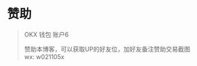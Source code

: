 # 赞助
> OKX 钱包 账户6
> 
> 赞助本博客，可以获取UP的好友位，加好友备注赞助交易截图  
> wx: w021105x

  <CopyButton label="Ethereum" text="0x730bc48d0d110d31be8e08ddc6451e7a22b0341a" />

  <CopyButton label="Solana" text="5CAqxFDpiN7rFPBE2N2bExwUJypHV7j9PW1qGusFg1WL" />

  <CopyButton label="Tron" text="TPELa5u5Gf2tWCtfPVeWvWZDbWD5mXPiue" />

  <CopyButton label="Aptos" text="0x6bb78127ef609ec4a3e0727c0a710b44d97528bdb5bf4d3e26dfbdce686c4996" />

  <CopyButton label="Arbitrum One" text="0x730bc48d0d110d31be8e08ddc6451e7a22b0341a" />

  <CopyButton label="Base" text="0x730bc48d0d110d31be8e08ddc6451e7a22b0341a" />
  <CopyButton label="BNB Chain" text="0x730bc48d0d110d31be8e08ddc6451e7a22b0341a" />

<script setup>
import CopyButton from '../components/CopyButton.vue';


const copy_text = (text = '') => {
  try {
    return navigator.clipboard
      .writeText(text)
      .then(() => {
        return Promise.resolve()
      })
      .catch((err) => {
        console.error('复制失败：', err)
        return Promise.reject(err)
      })
  } catch (e) {
    // console.log('navigator.clipboard', e)
    let input = document.createElement('input')
    input.style.position = 'fixed'
    input.style.top = '-10000px'
    input.style.zIndex = '-999'
    document.body.appendChild(input)
    console.log('input', input)
    input.value = text
    input.focus()
    input.select()
    try {
      let result = document.execCommand('copy')
      document.body.removeChild(input)
      if (!result || result === 'unsuccessful') {
        return Promise.reject('复制失败')
      } else {
        return Promise.resolve()
      }
    } catch (e) {
      document.body.removeChild(input)
      return Promise.reject('当前浏览器不支持复制功能，请检查更新或更换其他浏览器操作')
    }
  }
}
</script>
